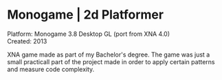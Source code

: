 # Monogame | 2d Platformer 
Platform: Monogame 3.8 Desktop GL (port from XNA 4.0)   
Created: 2013  

XNA game made as part of my Bachelor's degree. The game was just a small practicall part of the project made in order to apply certain patterns and measure code complexity.
